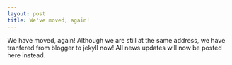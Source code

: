 ```yaml
---
layout: post
title: We've moved, again!
---
```


We have moved, again! Although we are still at the same address, we have tranfered from blogger to jekyll now! All news updates will now be posted here instead.
